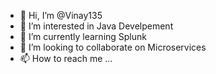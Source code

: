 - 👋 Hi, I’m @Vinay135
- 👀 I’m interested in Java Develpement
- 🌱 I’m currently learning Splunk
- 💞️ I’m looking to collaborate on Microservices
- 📫 How to reach me ...

<!---
Vinay135/Vinay135 is a ✨ special ✨ repository because its `README.md` (this file) appears on your GitHub profile.
You can click the Preview link to take a look at your changes.
--->
